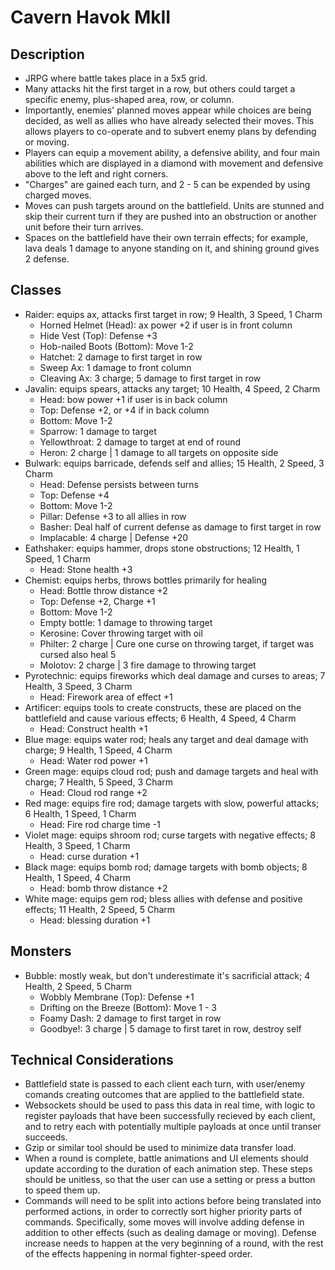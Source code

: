 # Cavern Havok MkII
## Description
* JRPG where battle takes place in a 5x5 grid.
* Many attacks hit the first target in a row, but others could target a specific enemy, plus-shaped area, row, or column.
* Importantly, enemies' planned moves appear while choices are being decided, as well as allies who have already selected their moves. This allows players to co-operate and to subvert enemy plans by defending or moving.
* Players can equip a movement ability, a defensive ability, and four main abilities which are displayed in a diamond with movement and defensive above to the left and right corners.
* "Charges" are gained each turn, and 2 - 5 can be expended by using charged moves.
* Moves can push targets around on the battlefield. Units are stunned and skip their current turn if they are pushed into an obstruction or another unit before their turn arrives.
* Spaces on the battlefield have their own terrain effects; for example, lava deals 1 damage to anyone standing on it, and shining ground gives 2 defense.

## Classes
* Raider: equips ax, attacks first target in row; 9 Health, 3 Speed, 1 Charm
  * Horned Helmet (Head): ax power +2 if user is in front column
  * Hide Vest (Top): Defense +3
  * Hob-nailed Boots (Bottom): Move 1-2
  * Hatchet: 2 damage to first target in row
  * Sweep Ax: 1 damage to front column
  * Cleaving Ax: 3 charge; 5 damage to first target in row
* Javalin: equips spears, attacks any target; 10 Health, 4 Speed, 2 Charm
  * Head: bow power +1 if user is in back column
  * Top: Defense +2, or +4 if in back column
  * Bottom: Move 1-2
  * Sparrow: 1 damage to target
  * Yellowthroat: 2 damage to target at end of round
  * Heron: 2 charge | 1 damage to all targets on opposite side
* Bulwark: equips barricade, defends self and allies; 15 Health, 2 Speed, 3 Charm
  * Head: Defense persists between turns
  * Top: Defense +4
  * Bottom: Move 1-2
  * Pillar: Defense +3 to all allies in row
  * Basher: Deal half of current defense as damage to first target in row
  * Implacable: 4 charge | Defense +20
* Eathshaker: equips hammer, drops stone obstructions; 12 Health, 1 Speed, 1 Charm
  * Head: Stone health +3
* Chemist: equips herbs, throws bottles primarily for healing
  * Head: Bottle throw distance +2
  * Top: Defense +2, Charge +1
  * Bottom: Move 1-2
  * Empty bottle: 1 damage to throwing target
  * Kerosine: Cover throwing target with oil
  * Philter: 2 charge | Cure one curse on throwing target, if target was cursed also heal 5
  * Molotov: 2 charge | 3 fire damage to throwing target
* Pyrotechnic: equips fireworks which deal damage and curses to areas; 7 Health, 3 Speed, 3 Charm
  * Head: Firework area of effect +1
* Artificer: equips tools to create constructs, these are placed on the battlefield and cause various effects; 6 Health, 4 Speed, 4 Charm
  * Head: Construct health +1
* Blue mage: equips water rod; heals any target and deal damage with charge; 9 Health, 1 Speed, 4 Charm
  * Head: Water rod power +1
* Green mage: equips cloud rod; push and damage targets and heal with charge; 7 Health, 5 Speed, 3 Charm
  * Head: Cloud rod range +2
* Red mage: equips fire rod; damage targets with slow, powerful attacks; 6 Health, 1 Speed, 1 Charm
  * Head: Fire rod charge time -1
* Violet mage: equips shroom rod; curse targets with negative effects; 8 Health, 3 Speed, 1 Charm
  * Head: curse duration +1
* Black mage: equips bomb rod; damage targets with bomb objects; 8 Health, 1 Speed, 4 Charm
  * Head: bomb throw distance +2
* White mage: equips gem rod; bless allies with defense and positive effects; 11 Health, 2 Speed, 5 Charm
  * Head: blessing duration +1

## Monsters
* Bubble: mostly weak, but don't underestimate it's sacrificial attack; 4 Health, 2 Speed, 5 Charm
  * Wobbly Membrane (Top): Defense +1
  * Drifting on the Breeze (Bottom): Move 1 - 3
  * Foamy Dash: 2 damage to first target in row
  * Goodbye!: 3 charge | 5 damage to first taret in row, destroy self

## Technical Considerations
* Battlefield state is passed to each client each turn, with user/enemy comands creating outcomes that are applied to the battlefield state.
* Websockets should be used to pass this data in real time, with logic to register payloads that have been successfully recieved by each client, and to retry each with potentially multiple payloads at once until transer succeeds.
* Gzip or similar tool should be used to minimize data transfer load.
* When a round is complete, battle animations and UI elements should update according to the duration of each animation step. These steps should be unitless, so that the user can use a setting or press a button to speed them up.
* Commands will need to be split into actions before being translated into performed actions, in order to correctly sort higher priority parts of commands. Specifically, some moves will involve adding defense in addition to other effects (such as dealing damage or moving). Defense increase needs to happen at the very beginning of a round, with the rest of the effects happening in normal fighter-speed order.